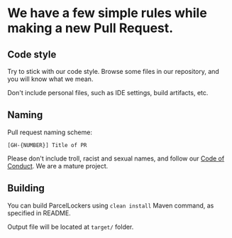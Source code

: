 # We have a few simple rules while making a new Pull Request.

## Code style

Try to stick with our code style. Browse some files in our repository, and you will know what we mean.

Don't include personal files, such as IDE settings, build artifacts, etc.

## Naming

Pull request naming scheme:

`[GH-{NUMBER}] Title of PR`

Please don't include troll, racist and sexual names, and follow our [Code of Conduct](https://github.com/Jakubk15/ParcelLockers/blob/master/CODE_OF_CONDUCT.md). We are a mature project.

## Building

You can build ParcelLockers using `clean install` Maven command, as specified in README.

Output file will be located at `target/` folder.

